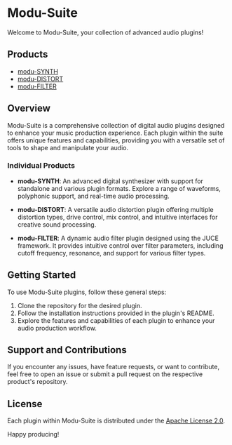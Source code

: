 # Modu-Suite

Welcome to Modu-Suite, your collection of advanced audio plugins!

## Products

- [modu-SYNTH](https://github.com/AdamUllmann/modu-SYNTH)
- [modu-DISTORT](https://github.com/AdamUllmann/modu-DISTORT)
- [modu-FILTER](https://github.com/AdamUllmann/modu-FILTER)

## Overview

Modu-Suite is a comprehensive collection of digital audio plugins designed to enhance your music production experience. Each plugin within the suite offers unique features and capabilities, providing you with a versatile set of tools to shape and manipulate your audio.

### Individual Products

- **modu-SYNTH**: An advanced digital synthesizer with support for standalone and various plugin formats. Explore a range of waveforms, polyphonic support, and real-time audio processing.

- **modu-DISTORT**: A versatile audio distortion plugin offering multiple distortion types, drive control, mix control, and intuitive interfaces for creative sound processing.

- **modu-FILTER**: A dynamic audio filter plugin designed using the JUCE framework. It provides intuitive control over filter parameters, including cutoff frequency, resonance, and support for various filter types.

## Getting Started

To use Modu-Suite plugins, follow these general steps:

1. Clone the repository for the desired plugin.
2. Follow the installation instructions provided in the plugin's README.
3. Explore the features and capabilities of each plugin to enhance your audio production workflow.

## Support and Contributions

If you encounter any issues, have feature requests, or want to contribute, feel free to open an issue or submit a pull request on the respective product's repository.

## License

Each plugin within Modu-Suite is distributed under the [Apache License 2.0](https://www.apache.org/licenses/LICENSE-2.0).

Happy producing!
